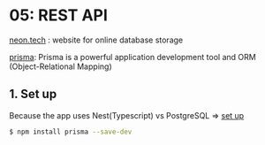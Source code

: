 # 05: REST API
[neon.tech](https://neon.tech/) : website for online database storage

[prisma](https://www.prisma.io/docs): Prisma is a powerful application development tool and ORM (Object-Relational Mapping)

## 1. Set up
Because the app uses Nest(Typescript) vs PostgreSQL =>  [set up](https://www.prisma.io/docs/getting-started/setup-prisma/add-to-existing-project/relational-databases-typescript-postgresql)
```bash
$ npm install prisma --save-dev
```
